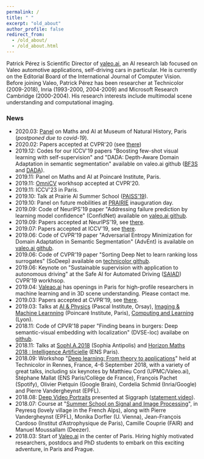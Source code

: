 ```yaml
---
permalink: /
title: " "
excerpt: "old_about"
author_profile: false
redirect_from: 
  - /old_about/
  - /old_about.html
---
```


Patrick Pérez is Scientific Director of [valeo.ai](https://ptrckprz.github.io/valeoai/), an AI research lab focused on Valeo automotive applications, self-driving cars in particular.
He is currently on the Editorial Board of the International Journal of Computer Vision. Before joining Valeo, Patrick Pérez has been researcher at Technicolor (2009-2018), Inria (1993-2000, 2004-2009) and Microsoft Research Cambridge (2000-2004). His research interests include multimodal scene understanding and computational imaging.

### News

* 2020.03: [Panel](https://www.math-ia.fr/) on Maths and AI at Museum of Natural History, Paris (*postponed due to covid-19*).  
* 2020.02: Papers accepted at CVPR'20 (see [there](https://ptrckprz.github.io/conf/))  
* 2019.12: Codes for our ICCV'19 papers "Boosting few-shot visual learning with self-supervision" and "DADA: Depth-Aware Domain Adaptation in semantic segmentation" available on valeo.ai github ([BF3S](https://github.com/valeoai/BF3S) and [DADA](https://github.com/valeoai/DADA)). 
* 2019.11: Panel on Maths and AI at Poincaré Institute, Paris. 
* 2019.11: [OmniCV](https://sites.google.com/view/omnicv-cvpr2020/home) workhsop accepted at CVPR'20.  
* 2019.11: ICCV'23 in Paris.
* 2019.10: Talk at Prairie AI Summer School ([PAISS'19](https://project.inria.fr/paiss/)).  
* 2019.10: Panel on future mobilities at [PRAIRIE](https://prairie-institute.fr/) inauguration day. 
* 2019.09: Code of NeurIPS'19 paper "Addressing failure prediction by learning model confidence" (ConfidNet) available on [valeo.ai github](https://github.com/valeoai/ConfidNet). 
* 2019.09: Papers accepted at NeurIPS'19, see [there](https://ptrckprz.github.io/conf/).  
* 2019.07: Papers accepted at ICCV'19, see [there](https://ptrckprz.github.io/conf/).  
* 2019.06: Code of CVPR'19 paper "Adversarial Entropy Minimization for Domain Adaptation in Semantic Segmentation" (AdvEnt) is available on [valeo.ai github](https://github.com/valeoai/ADVENT).    
* 2019.06: Code of CVPR'19 paper "Sorting Deep Net to learn ranking loss surrogates" (SoDeep) available on [technicolor github](https://github.com/technicolor-research/sodeep).  
* 2019.06: Keynote on "Sustainable supervision with application to autonomous driving" at the Safe AI for Automated Driving ([SAIAD](https://sites.google.com/view/saiad-wscvpr19)) CVPR'19 workhsop.  
* 2019.04: [Valeao.ai](https://ptrckprz.github.io/valeoai/) has openings in Paris for high-profile researchers in machine learning and in 3D scene understanding. Please contact me.   
* 2019.03: Papers accepted at CVPR'19, see [there](https://ptrckprz.github.io/conf/).  
* 2019.03: Talks at [AI & Physics](https://physai.sciencesconf.org/) (Pascal Institute, Orsay), [Imaging & Machine Learnning](https://imaging-in-paris.github.io/semester2019/workshop3prog/) (Poincaré Institute, Paris), [Computing and Learning](https://indico.mathrice.fr/event/153/overview) (Lyon).  
* 2018.11: Code of  CPVR'18 paper "Finding beans in burgers: Deep semantic-visual embedding with localization" (DVSE-loc) availabe on [github](https://github.com/technicolor-research/dsve-loc).  
* 2018.11: Talks at [SophI.A.2018](http://sophia-summit.com/sophia2018/en#.W5KcfKf-jDc) (Sophia Antipolis) and [Horizon Maths 2018 : Intelligence Artificielle](https://www.sciencesmaths-paris.fr/fr/horizon-maths-2018-intelligence-artificielle-957.htm) (ENS Paris).  
* 2018.09: Workshop "[Deep learning: From theory to applications](https://www.lebesgue.fr/content/sem2018-deeplearning)" held at Technicolor in Rennes, France, 4-6 September 2018, with a variety of great talks, including six keynotes by Matthieu Cord (UPMC/Valeo.ai), Stéphane Mallat (ENS Paris/Collège de France), François Pachet (Spotify), Olivier Pietquin (Google Brain), Cordelia Schmid (Inria/Google) and Pierre Vandergheynst (EPFL).  
* 2018.08: [Deep Video Portraits](https://web.stanford.edu/~zollhoef/papers/SG2018_DeepVideo/page.html) presented at Siggraph ([statement](https://techxplore.com/news/2018-08-ai-dodgy-lip-sync-dubbing.html),[video](https://www.youtube.com/watch?v=qc5P2bvfl44)).   
* 2018.07: Course at "[Summer School on Signal and Image Processing](http://www.gretsi.fr/peyresq18/cours.php)", in Peyresq (lovely village in the French Alps), along with Pierre Vandergheynst (EPFL), Monika Dorfler (U. Vienna), Jean-François Cardoso (Institut d’Astrophysique de Paris), Camille Couprie (FAIR) and Manuel Moussallam (Deezer).  
* 2018.03: Start of [Valeo.ai](https://ptrckprz.github.io/valeoai/) in the center of Paris. Hiring highly motivated researchers, postdocs and PhD students to embark on this exciting adventure, in Paris and Prague.  

